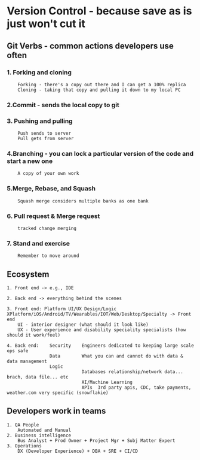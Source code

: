 # Version Control - because save as is just won't cut it

## Git Verbs - common actions developers use often

### 1. Forking and cloning

        Forking - there's a copy out there and I can get a 100% replica
        Cloning - taking that copy and pulling it down to my local PC

### 2.Commit - sends the local copy to git

### 3. Pushing and pulling

        Push sends to server
        Pull gets from server

### 4.Branching - you can lock a particular version of the code and start a new one

        A copy of your own work

### 5.Merge, Rebase, and Squash

        Squash merge considers multiple banks as one bank

### 6. Pull request & Merge request

        tracked change merging

### 7. Stand and exercise

        Remember to move around

## Ecosystem

    1. Front end -> e.g., IDE

    2. Back end -> everything behind the scenes

    3. Front end: Platform UI/UX Design/Logic XPlatform/iOS/Android/TV/Wearables/IOT/Web/Desktop/Specialty -> Front end
        UI - interior designer (what should it look like)
        UX - User experience and disability speciality specialists (how should it work/feel)

    4. Back end:    Security    Engineers dedicated to keeping large scale ops safe
                    Data        What you can and cannot do with data & data management
                    Logic
                                Databases relationship/network data... brach, data file... etc
                                AI/Machine Learning
                                APIs  3rd party apis, CDC, take payments, weather.com very specific (snowflakie)

## Developers work in teams

    1. QA People
        Automated and Manual
    2. Business intelligence
        Bus Analyst + Prod Owner + Project Mgr + Subj Matter Expert
    3. Operations
        DX (Developer Experience) + DBA + SRE + CI/CD
